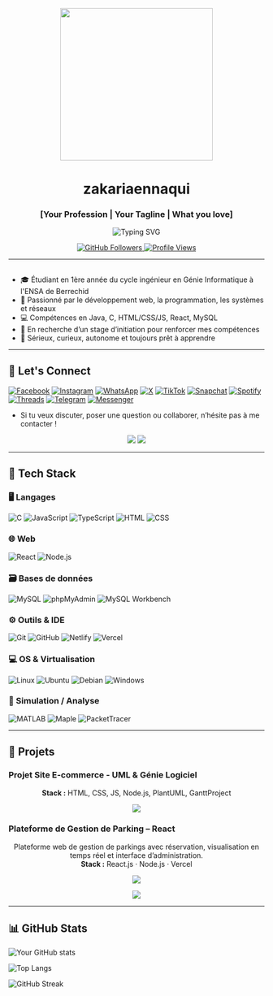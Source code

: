 <p align="center">
  <img src="https://cdn.dribbble.com/users/1059583/screenshots/4171367/coding-freak.gif" width="300"/>
</p>

<h1 align="center">zakariaennaqui</h1>
<h3 align="center">[Your Profession | Your Tagline | What you love]</h3>

<p align="center">
  <img src="https://readme-typing-svg.demolab.com?font=Fira+Code&pause=1000&center=true&vCenter=true&width=435&lines=Welcome+to+my+GitHub+profile!;I+%E2%9D%A4%EF%B8%8F+Open+Source;Always+learning+something+new..." alt="Typing SVG" />
</p>

<p align="center">
  <a href="https://github.com/zakariaennaqui?tab=followers">
    <img src="https://img.shields.io/github/followers/zakariaennaqui?label=Followers&style=social" alt="GitHub Followers" />
  </a>
  <a href="https://github.com/zakariaennaqui">
    <img src="https://komarev.com/ghpvc/?username=zakariaennaqui&style=flat-square&color=blue" alt="Profile Views" />
  </a>
  <!-- Add more shields as needed -->
</p>

---

##

- 🎓 Étudiant en 1ère année du cycle ingénieur en Génie Informatique à l'ENSA de Berrechid
- 🧠 Passionné par le développement web, la programmation, les systèmes et réseaux
- 💻 Compétences en Java, C, <!--Python,--> HTML/CSS/JS, React, MySQL
- 🌱 En recherche d’un stage d’initiation pour renforcer mes compétences
- 📍 Sérieux, curieux, autonome et toujours prêt à apprendre
<!--- 🌐 Portfolio : [https://mon-portfolio-brown.vercel.app](https://mon-portfolio-brown.vercel.app)-->

---

## 🔗 Let's Connect

<!--[![LinkedIn](https://img.shields.io/badge/LinkedIn-blue?style=for-the-badge&logo=linkedin&logoColor=white)](https://linkedin.com/in/zakaria-ennaqui-990883362)-->
[![Facebook](https://img.shields.io/badge/Facebook-1877F2?style=for-the-badge&logo=facebook&logoColor=white)](https://www.facebook.com/zakaria.ennaqui.79)
[![Instagram](https://img.shields.io/badge/Instagram-E4405F?style=for-the-badge&logo=instagram&logoColor=white)](https://www.instagram.com/zakaria_ennaqui)
[![WhatsApp](https://img.shields.io/badge/WhatsApp-25D366?style=for-the-badge&logo=whatsapp&logoColor=white)](https://wa.me/212642588624)
[![X](https://img.shields.io/badge/X-000000?style=for-the-badge&logo=twitter&logoColor=white)](https://x.com/ZikoNaki?t=O47Pt9soFTQzKJYO-r0cHg&s=09)
[![TikTok](https://img.shields.io/badge/TikTok-000000?style=for-the-badge&logo=tiktok&logoColor=white)](https://www.tiktok.com/@zakaria.ennaqui)
[![Snapchat](https://img.shields.io/badge/Snapchat-FFFC00?style=for-the-badge&logo=snapchat&logoColor=000000)](https://www.snapchat.com/add/cirtoplasme)
[![Spotify](https://img.shields.io/badge/Spotify-1DB954?style=for-the-badge&logo=spotify&logoColor=white)](https://open.spotify.com/user/316h7jpufd7vptzl2bqlkd6ripju?si=MDtZ6T9WTdeAHfgihOxUcQ)
[![Threads](https://img.shields.io/badge/Threads-black?style=for-the-badge&logo=threads&logoColor=white)](https://www.threads.net/zakaria_ennaqui)
[![Telegram](https://img.shields.io/badge/Telegram-77B5FE?style=for-the-badge&logo=telegram&logoColor=white)](https://t.me/Zikenq)
[![Messenger](https://img.shields.io/badge/Messenger-1877F2?style=for-the-badge&logo=messenger&logoColor=white)](https://m.me/zakaria.ennaqui.79)
<!--[![YouTube](https://img.shields.io/badge/Youtube-red?style=for-the-badge&logo=youtube&logoColor=white)](https://youtube.com/@userdose-m3p?si=uPhkAfXVyC30dg3K)-->

- Si tu veux discuter, poser une question ou collaborer, n’hésite pas à me contacter !

<p align="center">
  <a href="mailto:zakariaennaqui.pro@mail.com"><img src="https://img.shields.io/badge/Email-D14836?style=for-the-badge&logo=gmail&logoColor=white"/></a>
  <a href="https://linkedin.com/in/zakaria-ennaqui-990883362"><img src="https://img.shields.io/badge/LinkedIn-0A66C2?style=for-the-badge&logo=linkedin&logoColor=white"/></a>
</p>

---

## 🧰 Tech Stack

### 🖥️ Langages

![C](https://img.shields.io/badge/C-blue?style=for-the-badge&logo=c&logoColor=black)
![JavaScript](https://img.shields.io/badge/JavaScript-yellow?style=for-the-badge&logo=javascript&logoColor=black)
![TypeScript](https://img.shields.io/badge/TypeScript-007ACC?style=for-the-badge&logo=typescript&logoColor=white)
![HTML](https://img.shields.io/badge/HTML-e34c26?style=for-the-badge&logo=html5&logoColor=white)
![CSS](https://img.shields.io/badge/CSS-264de4?style=for-the-badge&logo=css3&logoColor=white)
<!--![Python](https://img.shields.io/badge/Python-3776AB?style=for-the-badge&logo=python&logoColor=white)-->
<!--![PHP](https://img.shields.io/badge/PHP-777BB4?style=for-the-badge&logo=php&logoColor=white)-->

### 🌐 Web
![React](https://img.shields.io/badge/React-20232A?style=for-the-badge&logo=react&logoColor=61DAFB)
![Node.js](https://img.shields.io/badge/Node.js-339933?style=for-the-badge&logo=node.js&logoColor=white)
<!--![Laravel](https://img.shields.io/badge/Laravel-FF2D20?style=for-the-badge&logo=laravel&logoColor=white)
![Bootstrap](https://img.shields.io/badge/Bootstrap-563D7C?style=for-the-badge&logo=bootstrap&logoColor=white)-->

### 🗃️ Bases de données
![MySQL](https://img.shields.io/badge/MySQL-4479A1?style=for-the-badge&logo=mysql&logoColor=white)
![phpMyAdmin](https://img.shields.io/badge/phpMyAdmin-6699cc?style=for-the-badge&logo=phpmyadmin&logoColor=white)
![MySQL Workbench](https://img.shields.io/badge/MySQL_Workbench-004C8C?style=for-the-badge&logo=mysql&logoColor=white)

### ⚙️ Outils & IDE
![Git](https://img.shields.io/badge/Git-F05032?style=for-the-badge&logo=git&logoColor=white)
![GitHub](https://img.shields.io/badge/GitHub-181717?style=for-the-badge&logo=github&logoColor=white)
![Netlify](https://img.shields.io/badge/Netlify-00C7B7?style=for-the-badge&logo=netlify&logoColor=white)
![Vercel](https://img.shields.io/badge/Vercel-000000?style=for-the-badge&logo=vercel&logoColor=white)

### 💻 OS & Virtualisation
![Linux](https://img.shields.io/badge/Linux-FCC624?style=for-the-badge&logo=linux&logoColor=black)
![Ubuntu](https://img.shields.io/badge/Ubuntu-E95420?style=for-the-badge&logo=ubuntu&logoColor=white)
![Debian](https://img.shields.io/badge/Debian-A81D33?style=for-the-badge&logo=debian&logoColor=white)
![Windows](https://img.shields.io/badge/Windows-0078D6?style=for-the-badge&logo=microsoftwindows&logoColor=white)

### 🧪 Simulation / Analyse
![MATLAB](https://img.shields.io/badge/MATLAB-0076A8?style=for-the-badge&logo=MathWorks&logoColor=white)
![Maple](https://img.shields.io/badge/Maple-D34836?style=for-the-badge&logo=maple&logoColor=white)
![PacketTracer](https://img.shields.io/badge/Packet_Tracer-0096A8?style=for-the-badge&logo=cisco&logoColor=white)

---

## 🚀 Projets

### Projet Site E-commerce - UML & Génie Logiciel
<p align="center">
  <!--...<br/>-->
  <strong>Stack :</strong> HTML, CSS, JS, Node.js, PlantUML, GanttProject
</p>
<p align="center">
  <a href="https://github.com/zakariaennaqui/site-ecommerce-uml">
    <img src="https://img.shields.io/badge/Visiter%20le%20projet-The%20Project-0A66C2?style=for-the-badge&logo=github&logoColor=white"/>
  </a>
</p>

### Plateforme de Gestion de Parking – React
<p align="center">
  Plateforme web de gestion de parkings avec réservation, visualisation en temps réel et interface d’administration.<br/>
  <strong>Stack :</strong> React.js · Node.js · Vercel
</p>
<p align="center">
  <a href="https://github.com/zakariaennaqui/parking-platform">
    <img src="https://img.shields.io/badge/Visiter%20le%20projet-The%20Project-0A66C2?style=for-the-badge&logo=github&logoColor=white"/>
  </a>
</p>
<p align="center">
  <a href="https://parking-platform-two.vercel.app">
    <img src="https://img.shields.io/badge/Visiter%20le%20projet-Parking%20Platform-0A66C2?style=for-the-badge&logo=vercel&logoColor=white"/>
  </a>
</p>

---

## 📊 GitHub Stats

![Your GitHub stats](https://github-readme-stats.vercel.app/api?username=zakariaennaqui&show_icons=true&theme=radical)

![Top Langs](https://github-readme-stats.vercel.app/api/top-langs/?username=zakariaennaqui&layout=compact&theme=radical)

![GitHub Streak](https://streak-stats.demolab.com?user=zakariaennaqui&theme=radical&date_format=M%20j%5B%2C%20Y%5D)
